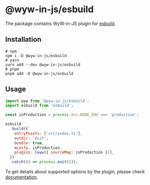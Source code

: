 # @wyw-in-js/esbuild

The package contains WyW-in-JS plugin for [esbuild](https://esbuild.github.io/).

## Installation

```shell
# npm
npm i -D @wyw-in-js/esbuild
# yarn
yarn add --dev @wyw-in-js/esbuild
# pnpm
pnpm add -D @wyw-in-js/esbuild
```

## Usage

```js
import wyw from '@wyw-in-js/esbuild';
import esbuild from 'esbuild';

const isProduction = process.env.NODE_ENV === 'production';

esbuild
  .build({
    entryPoints: ['src/index.ts'],
    outdir: 'dist',
    bundle: true,
    minify: isProduction,
    plugins: [wyw({ sourceMap: isProduction })],
  })
  .catch(() => process.exit(1));
```

To get details about supported options by the plugin, please check [documentation](https://wyw-in-js.dev/bundlers/esbuild).
